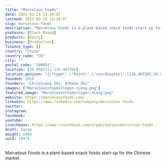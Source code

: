 ```yaml
---
title: "Marvelous Foods"
date: 2022-02-23 13:10:07
lastmod: 2022-02-23 13:10:07
slug: marvelous-foods
description: "Marvelous Foods is a plant-based snack foods start-up for the Chinese market."
proteins: [Plant-Based]
products: [Dairy]
business: [Production]
finance_type: []
country: "China"
country_code: "CN"
city: ""
postal_code: "100051"
location: [39.904211, 116.407395]
location_geojson: "{\"type\":\"Point\",\"coordinates\":[116.407395,39.904211]}"
founded: 2018
founders: "Christiana Zhu, Athena Zhu"
images: ["Marvelous+Foods+logo+-+Long.png"]
featured_image: "Marvelous+Foods+logo+-+Long.png"
website: https://marvelousfoods.com/
linkedin: https://www.linkedin.com/company/marvelous-foods
twitter: 
instagram: 
facebook: 
youtube: 
crunchbase: https://www.crunchbase.com/organization/marvelous-foods
draft: false
weight: 5000
uuid: 10474
---
```

Marvelous Foods is a plant-based snack foods start-up for the Chinese market.
